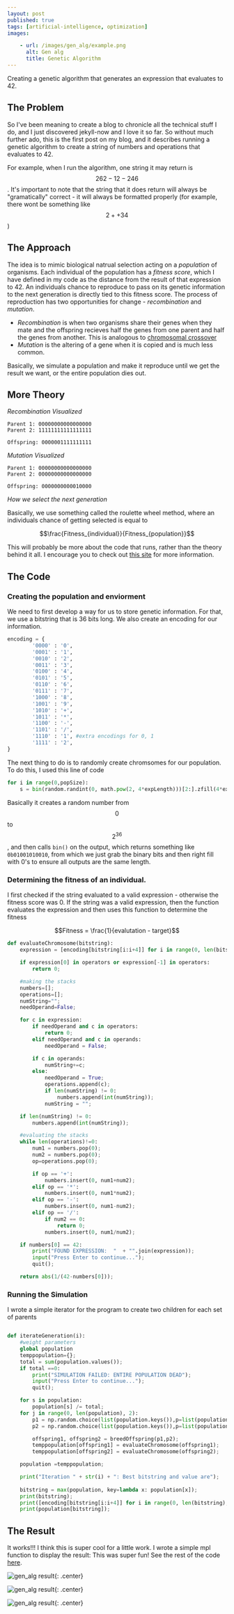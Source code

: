 ```yaml
---
layout: post
published: true
tags: [artificial-intelligence, optimization]
images:

    - url: /images/gen_alg/example.png
      alt: Gen alg
      title: Genetic Algorithm
---
```

Creating a genetic algorithm that generates an expression that evaluates to 42.
<!--more-->

## The Problem
So I've been meaning to create a blog to chronicle all the technical stuff I do, and I just discovered jekyll-now and I love it so far. So without much further ado, this is the first post on my blog, and it describes running a genetic algorithm to create a string of numbers and operations that evaluates to 42. 

For example, when I run the algorithm, one string it may return is $$262-12-246$$. It's important to note that the string that it does return will always be "gramatically" correct - it will always be formatted properly (for example, there wont be something like $$2++34$$)

## The Approach

The idea is to mimic biological natrual selection acting on a _population_ of organisms. Each individual of the population has a _fitness score_, which I have defined in my code as the distance from the result of that expression to 42. 
An individuals chance to reproduce to pass on its genetic information to the next generation is directly tied to this fitness score. The process of reproduction has two opportunities for change - _recombination_ and _mutation_.
  + _Recombination_ is when two organisms share their genes when they mate and the offspring recieves half the genes from one
parent and half the genes from another. This is analogous to [chromosomal crossover](https://en.wikipedia.org/wiki/Chromosomal_crossover)
  + _Mutation_ is the altering of a gene when it is copied and is much less common.

Basically, we simulate a population and make it reproduce until we get the result we want, or the entire population dies out.

## More Theory

_Recombination Visualized_

```
Parent 1: 00000000000000000
Parent 2: 11111111111111111

Offspring: 0000001111111111
```

_Mutation Visualized_
```
Parent 1: 00000000000000000
Parent 2: 00000000000000000

Offspring: 0000000000010000
```

_How we select the next generation_

Basically, we use something called the roulette wheel method, where an individuals chance of getting selected is equal to 

$$\frac{Fitness_{individual}}{Fitness_{population}}$$

This will probably be more about the code that runs, rather than the theory behind it all. I encourage you to check out [this site](http://www.ai-junkie.com/ga/intro/gat2.html) for more information.

## The Code

### Creating the population and enviorment

We need to first develop a way for us to store genetic information. For that,
we use a bitstring that is 36 bits long. We also create an encoding for our information.

```python
encoding = {
        '0000' : '0',
        '0001' : '1',
        '0010' : '2',
        '0011' : '3',
        '0100' : '4',
        '0101' : '5',
        '0110' : '6',
        '0111' : '7',
        '1000' : '8',
        '1001' : '9',
        '1010' : '+',
        '1011' : '*',
        '1100' : '-',
        '1101' : '/',
        '1110' : '1', #extra encodings for 0, 1
        '1111' : '2',
}
```

The next thing to do is to randomly create chromsomes for our population. To do this, I used this line of code

```python
for i in range(0,popSize):
    s = bin(random.randint(0, math.pow(2, 4*expLength)))[2:].zfill(4*expLength);
```

Basically it creates a random number from $$0$$ to $$2^{36}$$, and then calls `bin()` on the output, which returns something like `0b01001010010`, from which we just grab the binary bits and then right fill with 0's to ensure all outputs are the same length.

### Determining the fitness of an individual.

I first checked if the string evaluated to a valid expression - otherwise the fitness score was 0. 
If the string was a valid expression, then the function evaluates the expression and then uses this function to determine the fitness

$$Fitness = \frac{1}{evalutation - target}$$

```python
def evaluateChromosome(bitstring):
    expression = [encoding[bitstring[i:i+4]] for i in range(0, len(bitstring), 4)];

    if expression[0] in operators or expression[-1] in operators:
        return 0;

    #making the stacks
    numbers=[];
    operations=[];
    numString="";
    needOperand=False;

    for c in expression:
        if needOperand and c in operators:
            return 0;
        elif needOperand and c in operands:
            needOperand = False;

        if c in operands:
            numString+=c;
        else:
            needOperand = True;
            operations.append(c);
            if len(numString) != 0:
                numbers.append(int(numString));
            numString = "";

    if len(numString) != 0:
        numbers.append(int(numString));

    #evaluating the stacks
    while len(operations)!=0:
        num1 = numbers.pop(0);
        num2 = numbers.pop(0);
        op=operations.pop(0);

        if op == '+':
            numbers.insert(0, num1+num2);
        elif op == '*':
            numbers.insert(0, num1*num2);
        elif op == '-':
            numbers.insert(0, num1-num2);
        elif op == '/':
            if num2 == 0:
                return 0;
            numbers.insert(0, num1/num2);

    if numbers[0] == 42:
        print("FOUND EXPRESSION:  "  + "".join(expression));
        input("Press Enter to continue...");
        quit();

    return abs(1/(42-numbers[0]));
```

### Running the Simulation
I wrote a simple iterator for the program to create two children for each set of parents

```python

def iterateGeneration(i):
    #weight parameters
    global population
    temppopulation={};
    total = sum(population.values());
    if total ==0:
        print("SIMULATION FAILED: ENTIRE POPULATION DEAD");
        input("Press Enter to continue...");
        quit();

    for s in population:
        population[s] /= total;
    for j in range(0, len(population), 2):
        p1 = np.random.choice(list(population.keys()),p=list(population.values()));
        p2 = np.random.choice(list(population.keys()),p=list(population.values()));

        offspring1, offspring2 = breedOffspring(p1,p2);
        temppopulation[offspring1] = evaluateChromosome(offspring1);
        temppopulation[offspring2] = evaluateChromosome(offspring2);

    population =temppopulation;

    print("Iteration " + str(i) + ": Best bitstring and value are");
    
    bitstring = max(population, key=lambda x: population[x]);
    print(bitstring);
    print([encoding[bitstring[i:i+4]] for i in range(0, len(bitstring), 4)]);
    print(population[bitstring]);
```

## The Result
It works!!! I think this is super cool for a little work. I wrote a simple mpl function to display the result:
This was super fun! See the rest of the code [here](https://github.com/jcaip/gen_alg).

![gen_alg result](/images/gen_alg/example1.png "Sample solution success"){: .center}

![gen_alg result](/images/gen_alg/example.png "Sample solution failure"){: .center}

![gen_alg result](/images/gen_alg/example2.png "Sample solution success"){: .center}
